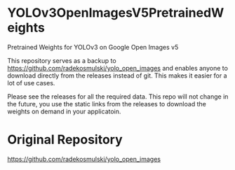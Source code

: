 # YOLOv3OpenImagesV5PretrainedWeights
Pretrained Weights for YOLOv3 on Google Open Images v5

This repository serves as a backup to https://github.com/radekosmulski/yolo_open_images and enables anyone to download directly from
the releases instead of git. This makes it easier for a lot of use cases.

Please see the releases for all the required data. This repo will not change in the future, you use the static links from the releases to download the weights on demand in your applicatoin.

# Original Repository

https://github.com/radekosmulski/yolo_open_images
